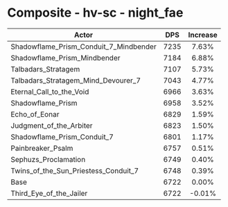 # Composite - hv-sc - night_fae
| Actor | DPS | Increase |
|---|:---:|:---:|
|Shadowflame_Prism_Conduit_7_Mindbender|7235|7.63%|
|Shadowflame_Prism_Mindbender|7184|6.88%|
|Talbadars_Stratagem|7107|5.73%|
|Talbadars_Stratagem_Mind_Devourer_7|7043|4.77%|
|Eternal_Call_to_the_Void|6966|3.63%|
|Shadowflame_Prism|6958|3.52%|
|Echo_of_Eonar|6829|1.59%|
|Judgment_of_the_Arbiter|6823|1.50%|
|Shadowflame_Prism_Conduit_7|6801|1.17%|
|Painbreaker_Psalm|6757|0.51%|
|Sephuzs_Proclamation|6749|0.40%|
|Twins_of_the_Sun_Priestess_Conduit_7|6748|0.39%|
|Base|6722|0.00%|
|Third_Eye_of_the_Jailer|6722|-0.01%|
